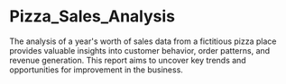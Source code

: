 # Pizza_Sales_Analysis
The analysis of a year's worth of sales data from a fictitious pizza place provides valuable insights into customer behavior, order patterns, and revenue generation. This report aims to uncover key trends and opportunities for improvement in the business.
